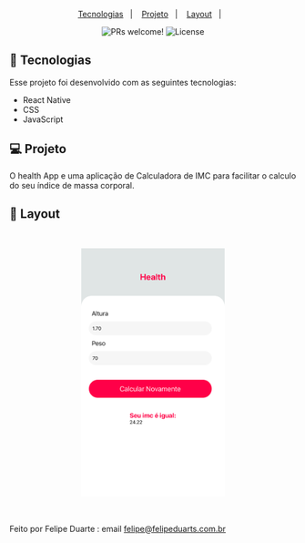 
<p align="center">
  <a href="#-tecnologias">Tecnologias</a>&nbsp;&nbsp;&nbsp;|&nbsp;&nbsp;&nbsp;
  <a href="#-projeto">Projeto</a>&nbsp;&nbsp;&nbsp;|&nbsp;&nbsp;&nbsp;
  <a href="#-layout">Layout</a>&nbsp;&nbsp;&nbsp;|&nbsp;&nbsp;&nbsp;
  
</p>

<p align="center">
 <img src="https://img.shields.io/static/v1?label=PRs&message=welcome&color=49AA26&labelColor=000000" alt="PRs welcome!" />

  <img alt="License" src="https://img.shields.io/static/v1?label=license&message=MIT&color=49AA26&labelColor=000000">
</p>



## 🚀 Tecnologias

Esse projeto foi desenvolvido com as seguintes tecnologias:

- React Native
- CSS
- JavaScript


## 💻 Projeto

O health App e uma aplicação de Calculadora de IMC para facilitar o  calculo do seu índice de massa corporal.

## 🔖 Layout

<br>
 <p align="center">
  <img alt="App health" src="https://github.com/felipeduartedeveloper/AppHealth/blob/main/IMG_0454.PNG" width="50%">
</p>
<br>


Feito por Felipe Duarte : email felipe@felipeduarts.com.br

